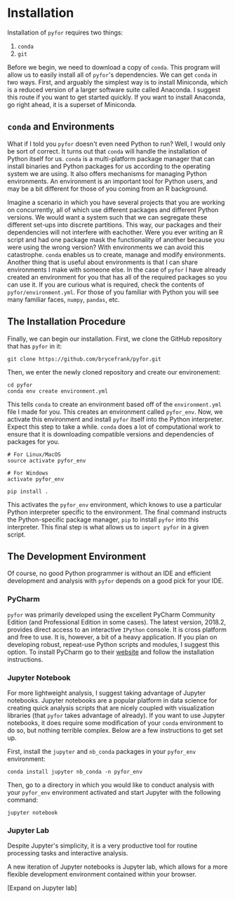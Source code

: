 # Installation

Installation of `pyfor` requires two things:

1. `conda`
2. `git`

Before we begin, we need to download a copy of `conda`. This program will allow us to easily install all of `pyfor`'s dependencies. We can get `conda` in two ways. First, and arguably the simplest way is to install Miniconda, which is a reduced version of a larger software suite called Anaconda. I suggest this route if you want to get started quickly. If you want to install Anaconda, go right ahead, it is a superset of Miniconda.

## `conda` and Environments

What if I told you `pyfor` doesn't even need Python to run? Well, I would only be sort of correct. It turns out that `conda` will handle the installation of Python itself for us. `conda` is a multi-platform package manager that can install binaries and Python packages for us according to the operating system we are using. It also offers mechanisms for managing Python environments. An environment is an important tool for Python users, and may be a bit different for those of you coming from an R background.

Imagine a scenario in which you have several projects that you are working on concurrently, all of which use different packages and different Python versions. We would want a system such that we can segregate these different set-ups into discrete partitions. This way, our packages and their dependencies will not interfere with eachother. Were you ever writing an R script and had one package mask the functionality of another because you were using the wrong version? With environments we can avoid this catastrophe. `conda` enables us to create, manage and modify environments. Another thing that is useful about environments is that I can share environments I make with someone else. In the case of `pyfor` I have already created an environment for you that has all of the required packages so you can use it. If you are curious what is required, check the contents of `pyfor/environment.yml`. For those of you familiar with Python you will see many familiar faces, `numpy`, `pandas`, etc.

## The Installation Procedure

Finally, we can begin our installation. First, we clone the GitHub repository that has `pyfor` in it:

```{}
git clone https://github.com/brycefrank/pyfor.git
```

Then, we enter the newly cloned repository and create our environement:

```{}
cd pyfor
conda env create environment.yml
```

This tells `conda` to create an environment based off of the `environment.yml` file I made for you. This creates an environment called `pyfor_env`. Now, we activate this environment and install `pyfor` itself into the Python interpreter. Expect this step to take a while. `conda` does a lot of computational work to ensure that it is downloading compatible versions and dependencies of packages for you.

```{}
# For Linux/MacOS
source activate pyfor_env

# For Windows
activate pyfor_env

pip install .
```

This activates the `pyfor_env` environment, which knows to use a particular Python interpreter specific to the environment. The final command instructs the Python-specific package manager, `pip` to install `pyfor` into this interpreter. This final step is what allows us to `import pyfor` in a given script.

## The Development Environment

Of course, no good Python programmer is without an IDE and efficient development and analysis with `pyfor` depends on a good pick for your IDE.

### PyCharm

`pyfor` was primarily developed using the excellent PyCharm Community Edition (and Professional Edition in some cases). The latest version, 2018.2, provides direct access to an interactive `IPython` console. It is cross platform and free to use. It is, however, a bit of a heavy application. If you plan on developing robust, repeat-use Python scripts and modules, I suggest this option. To install PyCharm go to their [website](https://www.jetbrains.com/pycharm/) and follow the installation instructions.

### Jupyter Notebook

For more lightweight analysis, I suggest taking advantage of Jupyter notebooks. Jupyter notebooks are a popular platform in data science for creating quick analysis scripts that are nicely coupled with visualization libraries (that `pyfor` takes advantage of already). If you want to use Jupyter notebooks, it does require some modification of your `conda` environment to do so, but nothing terrible complex. Below are a few instructions to get set up.

First, install the `jupyter` and `nb_conda` packages in your `pyfor_env` environment:

```
conda install jupyter nb_conda -n pyfor_env
```

Then, go to a directory in which you would like to conduct analysis with your `pyfor_env` environment activated and start Jupyter with the following command:

```
jupyter notebook
```

### Jupyter Lab

Despite Jupyter's simplicity, it is a very productive tool for routine processing tasks and interactive analysis.

A new iteration of Jupyter notebooks is Jupyter lab, which allows for a more flexible development environment contained within your browser.

[Expand on Jupyter lab]
